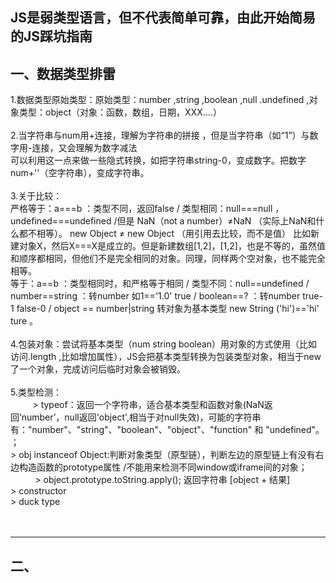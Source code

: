  JS是弱类型语言，但不代表简单可靠，由此开始简易的JS踩坑指南
 ------
 一、数据类型排雷
 -----
 1.数据类型原始类型：原始类型：number ,string ,boolean ,null .undefined ,对象类型：object（对象：函数，数组，日期，XXX....）<br/><br/>
 2.当字符串与num用+连接，理解为字符串的拼接 ，但是当字符串（如“1”）与数字用-连接，又会理解为数字减法 <br/>
   可以利用这一点来做一些隐式转换，如把字符串string-0，变成数字。把数字num+''（空字符串），变成字符串。<br/><br/>
 3.关于比较：<br/>
   严格等于：a===b ：类型不同，返回false / 类型相同：null===null ，undefined===undefined /但是 NaN（not a number）≠NaN （实际上NaN和什么都不相等）。
           new Object ≠ new Object （用引用去比较，而不是值） 比如新建对象X，然后X===X是成立的。但是新建数组[1,2]，[1,2]，也是不等的，虽然值和顺序都相同，但他们不是完全相同的对象。同理，同样两个空对象，也不能完全相等。<br/>
   等于：a==b ：类型相同时，和严格等于相同 / 类型不同：null==undefined / number==string ：转number 如1=='1.0' true / boolean==? ：转number true-1 false-0 / object == number|string 转对象为基本类型 new String ('hi')=='hi' ture 。<br/><br/>
 4.包装对象：尝试将基本类型（num string boolean）用对象的方式使用（比如访问.length ,比如增加属性），JS会把基本类型转换为包装类型对象，相当于new 了一个对象，完成访问后临时对象会被销毁。<br/><br/>
 5.类型检测：<br/>
          >  typeof：返回一个字符串，适合基本类型和函数对象(NaN返回‘number’，null返回'object',相当于对null失效)，可能的字符串有："number"、"string"、"boolean"、"object"、"function" 和 "undefined"。 ；<br/>
           > obj instanceof Object:判断对象类型（原型链），判断左边的原型链上有没有右边构造函数的prototype属性 /不能用来检测不同window或iframe间的对象；<br/>
           > object.prototype.toString.apply();  返回字符串 [object + 结果]<br/>
           > constructor  <br/>
           > duck type  <br/><br/><br/>
 * * *
 二、
 ---

 
 
